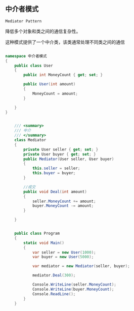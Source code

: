 ## 中介者模式

```Mediator Pattern```

降低多个对象和类之间的通信复杂性。

这种模式提供了一个中介类，该类通常处理不同类之间的通信

```c#

namespace 中介者模式
{
    public class User
    {
        public int MoneyCount { get; set; }

        public User(int amount)
        {
            MoneyCount = amount;
        }

    }
}


    /// <summary>
    /// 中介
    /// </summary>
    class Mediator
    {
        private User seller { get; set; }
        private User buyer { get; set; }
        public Mediator(User seller, User buyer)
        {
            this.seller = seller;
            this.buyer = buyer;
        }

        //成交
        public void Deal(int amount)
        {
            seller.MoneyCount += amount;
            buyer.MoneyCount -= amount;
        }

    }


    public class Program
    {
        static void Main()
        {
            var seller = new User(1000);
            var buyer = new User(5000);

            var mediator = new Mediator(seller, buyer);

            mediator.Deal(300);

            Console.WriteLine(seller.MoneyCount);
            Console.WriteLine(buyer.MoneyCount);
            Console.ReadLine();
        }
    }
```